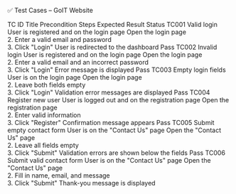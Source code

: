 ✅ Test Cases – GoIT Website

TC ID	Title	Precondition	Steps	Expected Result	Status
TC001	Valid login	User is registered and on the login page
Open the login page<br>2. Enter a valid email and password<br>3. Click "Login"
User is redirected to the dashboard	Pass
TC002	Invalid login	User is registered and on the login page
Open the login page<br>2. Enter a valid email and an incorrect password<br>3. Click "Login"
Error message is displayed	Pass
TC003	Empty login fields	User is on the login page
Open the login page<br>2. Leave both fields empty<br>3. Click "Login"
Validation error messages are displayed	Pass
TC004	Register new user	User is logged out and on the registration page
Open the registration page<br>2. Enter valid information<br>3. Click "Register"
Confirmation message appears	Pass
TC005	Submit empty contact form	User is on the "Contact Us" page
Open the "Contact Us" page<br>2. Leave all fields empty<br>3. Click "Submit"
Validation errors are shown below the fields	Pass
TC006	Submit valid contact form	User is on the "Contact Us" page
Open the "Contact Us" page<br>2. Fill in name, email, and message<br>3. Click "Submit"
Thank-you message is displayed
